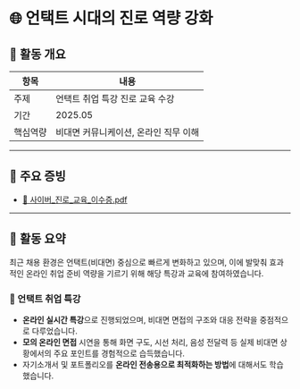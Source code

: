 # 🌐 언택트 시대의 진로 역량 강화

## 📌 활동 개요

| 항목 | 내용 |
|------|------|
| 주제 | 언택트 취업 특강 진로 교육 수강 |
| 기간 | 2025.05 |
| 핵심역량 | 비대면 커뮤니케이션, 온라인 직무 이해 |

---

## 📄 주요 증빙

- [📄 사이버_진로_교육_이수증.pdf](https://github.com/HubMong/Study1/blob/main/%EC%96%B8%ED%83%9D%ED%8A%B8%20%EC%B7%A8%EC%97%85%ED%8A%B9%EA%B0%95.pdf)

---

## 📝 활동 요약

최근 채용 환경은 언택트(비대면) 중심으로 빠르게 변화하고 있으며, 이에 발맞춰 효과적인 온라인 취업 준비 역량을 기르기 위해 해당 특강과 교육에 참여하였습니다.

### 🔹 언택트 취업 특강

- **온라인 실시간 특강**으로 진행되었으며, 비대면 면접의 구조와 대응 전략을 중점적으로 다루었습니다.
- **모의 온라인 면접** 시연을 통해 화면 구도, 시선 처리, 음성 전달력 등 실제 비대면 상황에서의 주요 포인트를 경험적으로 습득했습니다.
- 자기소개서 및 포트폴리오를 **온라인 전송용으로 최적화하는 방법**에 대해서도 학습했습니다.
